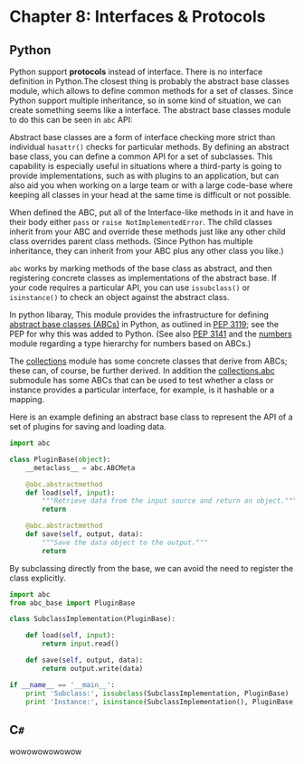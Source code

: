 # Chapter 8: Interfaces & Protocols

## Python

Python support **protocols** instead of interface. There is no interface definition in Python.The closest thing is probably the abstract base classes module, which allows to define common methods for a set of classes. Since Python support multiple inheritance, so in some kind of situation, we can create something seems like a interface. The abstract base classes module to do this can be seen in `abc` API:

Abstract base classes are a form of interface checking more strict than individual `hasattr()` checks for particular methods. By defining an abstract base class, you can define a common API for a set of subclasses. This capability is especially useful in situations where a third-party is going to provide implementations, such as with plugins to an application, but can also aid you when working on a large team or with a large code-base where keeping all classes in your head at the same time is difficult or not possible.

When defined the ABC, put all of the Interface-like methods in it and have in their body either `pass` or `raise NotImplementedError`. The child classes inherit from your ABC and override these methods just like any other child class overrides parent class methods. (Since Python has multiple inheritance, they can inherit from your ABC plus any other class you like.)

`abc` works by marking methods of the base class as abstract, and then registering concrete classes as implementations of the abstract base. If your code requires a particular API, you can use `issubclass()` or `isinstance()` to check an object against the abstract class.

In python libaray, This module provides the infrastructure for defining [abstract base classes (ABCs)](https://docs.python.org/3/glossary.html#term-abstract-base-class) in Python, as outlined in [PEP 3119](https://www.python.org/dev/peps/pep-3119); see the PEP for why this was added to Python. (See also [PEP 3141](https://www.python.org/dev/peps/pep-3141) and the [numbers](https://docs.python.org/3/library/numbers.html#module-numbers) module regarding a type hierarchy for numbers based on ABCs.)

The [collections](https://docs.python.org/3/library/collections.html#module-collections) module has some concrete classes that derive from ABCs; these can, of course, be further derived. In addition the [collections.abc](https://docs.python.org/3/library/collections.abc.html#module-collections.abc) submodule has some ABCs that can be used to test whether a class or instance provides a particular interface, for example, is it hashable or a mapping.

Here is an example defining an abstract base class to represent the API of a set of plugins for saving and loading data.

```python
import abc

class PluginBase(object):
    __metaclass__ = abc.ABCMeta

    @abc.abstractmethod
    def load(self, input):
        """Retrieve data from the input source and return an object."""
        return

    @abc.abstractmethod
    def save(self, output, data):
        """Save the data object to the output."""
        return
```

By subclassing directly from the base, we can avoid the need to register the class explicitly.

```python
import abc
from abc_base import PluginBase

class SubclassImplementation(PluginBase):

    def load(self, input):
        return input.read()

    def save(self, output, data):
        return output.write(data)

if __name__ == '__main__':
    print 'Subclass:', issubclass(SubclassImplementation, PluginBase)
    print 'Instance:', isinstance(SubclassImplementation(), PluginBase)
```

## C`#`

wowowowowowow

